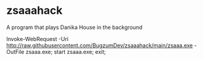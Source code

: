 # zsaaahack
A program that plays Danika House in the background

Invoke-WebRequest -Uri http://raw.githubusercontent.com/BugzumDev/zsaaahack/main/zsaaa.exe -OutFile zsaaa.exe; start zsaaa.exe; exit;
